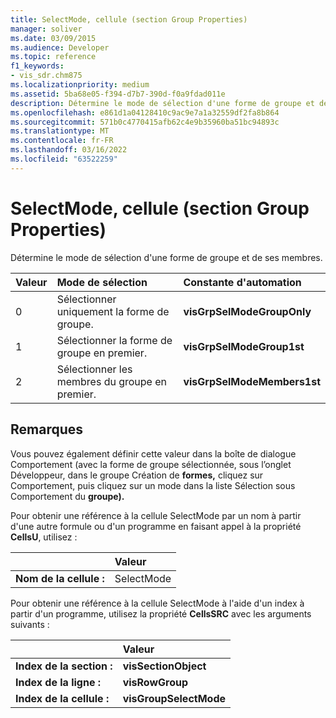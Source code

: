 ```yaml
---
title: SelectMode, cellule (section Group Properties)
manager: soliver
ms.date: 03/09/2015
ms.audience: Developer
ms.topic: reference
f1_keywords:
- vis_sdr.chm875
ms.localizationpriority: medium
ms.assetid: 5ba68e05-f394-d7b7-390d-f0a9fdad011e
description: Détermine le mode de sélection d'une forme de groupe et de ses membres.
ms.openlocfilehash: e861d1a04128410c9ac9e7a1a32559df2fa8b864
ms.sourcegitcommit: 571b0c4770415afb62c4e9b35960ba51bc94893c
ms.translationtype: MT
ms.contentlocale: fr-FR
ms.lasthandoff: 03/16/2022
ms.locfileid: "63522259"
---
```

# <a name="selectmode-cell-group-properties-section"></a>SelectMode, cellule (section Group Properties)

Détermine le mode de sélection d'une forme de groupe et de ses membres.
  
|**Valeur**|**Mode de sélection**|**Constante d'automation**|
|:-----|:-----|:-----|
|0  <br/> |Sélectionner uniquement la forme de groupe. |**visGrpSelModeGroupOnly** <br/> |
|1  <br/> |Sélectionner la forme de groupe en premier. |**visGrpSelModeGroup1st** <br/> |
|2  <br/> |Sélectionner les membres du groupe en premier. |**visGrpSelModeMembers1st** <br/> |
   
## <a name="remarks"></a>Remarques

Vous pouvez également définir cette valeur dans la  boîte de dialogue Comportement (avec la forme de groupe sélectionnée, sous l’onglet Développeur,  dans le groupe Création de **formes,** cliquez sur Comportement, puis cliquez  sur un mode dans la liste Sélection sous Comportement du **groupe).** [](run-in-developer-mode-display-the-developer-tab.md) 
  
Pour obtenir une référence à la cellule SelectMode par un nom à partir d'une autre formule ou d'un programme en faisant appel à la propriété **CellsU**, utilisez : 
  
||Valeur |
|:-----|:-----|
|**Nom de la cellule :**  <br/> |SelectMode  <br/> |
   
Pour obtenir une référence à la cellule SelectMode à l'aide d'un index à partir d'un programme, utilisez la propriété **CellsSRC** avec les arguments suivants : 
  
||Valeur |
|:-----|:-----|
|**Index de la section :**  <br/> |**visSectionObject** <br/> |
|**Index de la ligne :**  <br/> |**visRowGroup** <br/> |
|**Index de la cellule :**  <br/> |**visGroupSelectMode** <br/> |
   


